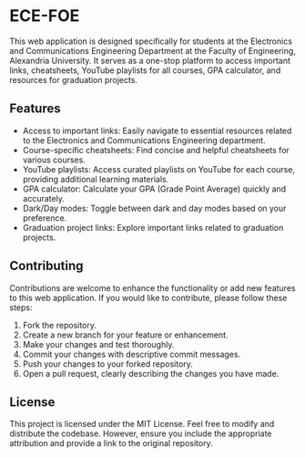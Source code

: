 # ECE-FOE
This web application is designed specifically for students at the Electronics and Communications Engineering Department at the Faculty of Engineering, Alexandria University. It serves as a one-stop platform to access important links, cheatsheets, YouTube playlists for all courses, GPA calculator, and resources for graduation projects.

## Features
- Access to important links: Easily navigate to essential resources related to the Electronics and Communications Engineering department.
- Course-specific cheatsheets: Find concise and helpful cheatsheets for various courses.
- YouTube playlists: Access curated playlists on YouTube for each course, providing additional learning materials.
- GPA calculator: Calculate your GPA (Grade Point Average) quickly and accurately.
- Dark/Day modes: Toggle between dark and day modes based on your preference.
- Graduation project links: Explore important links related to graduation projects.

## Contributing
Contributions are welcome to enhance the functionality or add new features to this web application. If you would like to contribute, please follow these steps:

1. Fork the repository.
2. Create a new branch for your feature or enhancement.
3. Make your changes and test thoroughly.
4. Commit your changes with descriptive commit messages.
5. Push your changes to your forked repository.
6. Open a pull request, clearly describing the changes you have made.

## License
This project is licensed under the MIT License. Feel free to modify and distribute the codebase. However, ensure you include the appropriate attribution and provide a link to the original repository.
